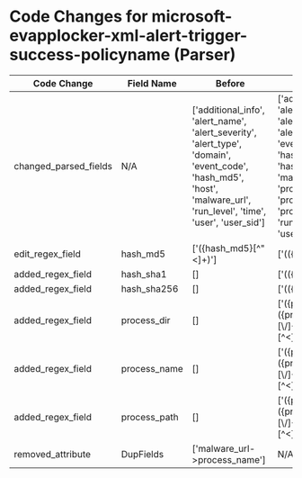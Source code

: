 # Code Changes for microsoft-evapplocker-xml-alert-trigger-success-policyname (Parser)

| Code Change | Field Name | Before | After |
|-------------|------------|--------|-------|
| changed_parsed_fields | N/A | ['additional_info', 'alert_name', 'alert_severity', 'alert_type', 'domain', 'event_code', 'hash_md5', 'host', 'malware_url', 'run_level', 'time', 'user', 'user_sid'] | ['additional_info', 'alert_name', 'alert_severity', 'alert_type', 'domain', 'event_code', 'hash_md5', 'hash_sha1', 'hash_sha256', 'host', 'malware_url', 'process_dir', 'process_name', 'process_path', 'run_level', 'time', 'user', 'user_sid'] |
| edit_regex_field | hash_md5 | ['<FileHash>({hash_md5}[^"<]+)'] | ['<FileHash>(({hash_sha256}\w{64})|({hash_sha1}\w{40})|({hash_md5}\w{32}))'] |
| added_regex_field | hash_sha1 | [] | ['<FileHash>(({hash_sha256}\w{64})|({hash_sha1}\w{40})|({hash_md5}\w{32}))'] |
| added_regex_field | hash_sha256 | [] | ['<FileHash>(({hash_sha256}\w{64})|({hash_sha1}\w{40})|({hash_md5}\w{32}))'] |
| added_regex_field | process_dir | [] | ['<FilePath>({process_path}({process_dir}[^<]*[\\\/]+)?({process_name}[^<]+?))<'] |
| added_regex_field | process_name | [] | ['<FilePath>({process_path}({process_dir}[^<]*[\\\/]+)?({process_name}[^<]+?))<'] |
| added_regex_field | process_path | [] | ['<FilePath>({process_path}({process_dir}[^<]*[\\\/]+)?({process_name}[^<]+?))<'] |
| removed_attribute | DupFields | ['malware_url->process_name'] | N/A |